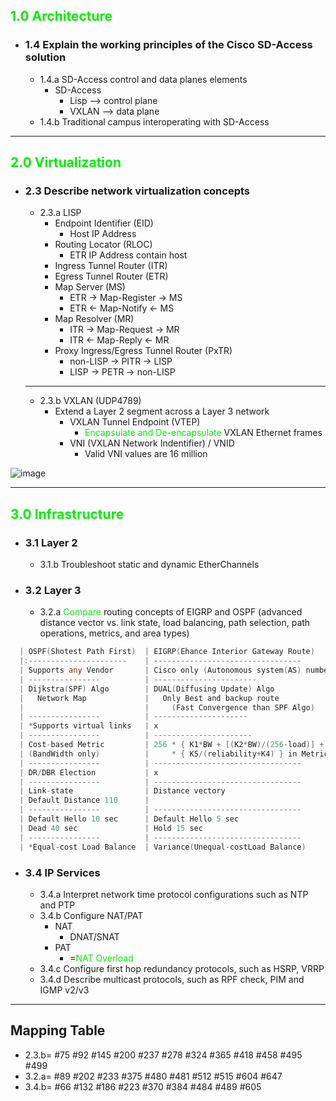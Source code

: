 ## <font color=ntgreen>1.0 Architecture</font>
* ### 1.4 Explain the working principles of the Cisco SD-Access solution
    * 1.4.a SD-Access control and data planes elements
        * SD-Access
            * Lisp  --> control plane
            * VXLAN --> data plane
    * 1.4.b Traditional campus interoperating with SD-Access
---
## <font color=ntgreen>2.0 Virtualization</font>
* ### 2.3 Describe network virtualization concepts
    * 2.3.a LISP
        * Endpoint Identifier (EID)
            * Host IP Address
        * Routing Locator (RLOC)
            * ETR IP Address contain host
        * Ingress Tunnel Router (ITR)
        * Egress Tunnel Router (ETR)
        * Map Server (MS)
            * ETR -> Map-Register -> MS
            * ETR <- Map-Notify <- MS
        * Map Resolver (MR)
            * ITR -> Map-Request -> MR
            * ITR <- Map-Reply <- MR
        * Proxy Ingress/Egress Tunnel Router (PxTR)
            * non-LISP -> PITR -> LISP
            * LISP -> PETR -> non-LISP
    ---
    * 2.3.b VXLAN (UDP4789)
        * Extend a Layer 2 segment across a Layer 3 network
            * VXLAN Tunnel Endpoint (VTEP)
                * <font color=ntgreen>Encapsulate and De-encapsulate</font> VXLAN Ethernet frames 
            * VNI (VXLAN Network Indentifier) / VNID
                * Valid VNI values are 16 million

![image](https://github.com/0xPK/CCIE-EI-DC/blob/main/ENCOR-v1.1/pics/vxlan%20frame.png)

---
## <font color=ntgreen>3.0 Infrastructure</font>
* ### 3.1 Layer 2
    * 3.1.b Troubleshoot static and dynamic EtherChannels
* ### 3.2 Layer 3
    * 3.2.a <font color=ntgreen>Compare</font> routing concepts of EIGRP and OSPF (advanced distance vector vs. link state, load balancing, path selection, path operations, metrics, and area types)<a name="vs."></a> 
```go
  | OSPF(Shotest Path First)  | EIGRP(Ehance Interior Gateway Route)                |
  |:----------------------    | ---------------------------------                   |
  | Supports any Vendor       | Cisco only (Autonomous system(AS) number)           |
  | ----------------          | -----------------------                             |
  | Dijkstra(SPF) Algo        | DUAL(Diffusing Update) Algo                         |
  |   Network Map             |   Only Best and backup route                        |
  |                           |     (Fast Convergence than SPF Algo)                |
  | ----------------          | ---------------------                               |
  | *Supports virtual links   | x                                                   |
  | ----------------          | ----------------------                              |
  | Cost-based Metric         | 256 * { K1*BW + [(K2*BW)/(256-load)] + (K3*delay) } |
  | (BandWidth only)          |     * { K5/(reliability+K4) } in Metric             |
  | ----------------          | ---------------------------------                   |
  | DR/DBR Election           | x                                                   |
  | ----------------          | ---------------------------------                   |
  | Link-state                | Distance vectory                                    |
  | Default Distance 110      |                                                     |
  | ----------------          | ---------------------------------                   |
  | Default Hello 10 sec      | Default Hello 5 sec                                 |
  | Dead 40 sec               | Hold 15 sec                                         |
  | ----------------          | ---------------------------------                   |
  | *Equal-cost Load Balance  | Variance(Unequal-costLoad Balance)                  |
```
* ### 3.4 IP Services
    * 3.4.a Interpret network time protocol configurations such as NTP and PTP
    * 3.4.b Configure NAT/PAT 
        * NAT
            * DNAT/SNAT
        * PAT
            * =<font color=ntgreen>NAT Overload</font>          
    * 3.4.c Configure first hop redundancy protocols, such as HSRP, VRRP
    * 3.4.d Describe multicast protocols, such as RPF check, PIM and IGMP v2/v3
---
## Mapping Table
* 2.3.b= #75 #92 #145 #200 #237 #278 #324 #365 #418 #458 #495 #499 
* 3.2.a= #89 #202 #233 #375 #480 #481 #512 #515 #604 #647
* 3.4.b= #66 #132 #186 #223 #370 #384 #484 #489 #605
